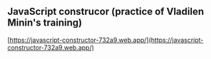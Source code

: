 ## JavaScript construcor (practice of Vladilen Minin's training)

[https://javascript-constructor-732a9.web.app/](https://javascript-constructor-732a9.web.app/)
